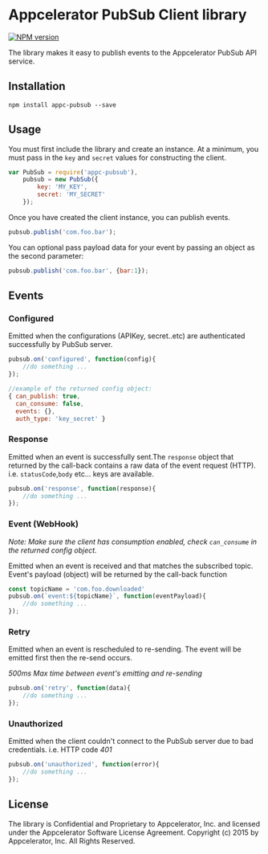 # Appcelerator PubSub Client library

 [![NPM version](https://badge.fury.io/js/appc-pubsub.svg)](http://badge.fury.io/js/appc-pubsub)

The library makes it easy to publish events to the Appcelerator PubSub API service.

## Installation

    npm install appc-pubsub --save

## Usage

You must first include the library and create an instance.  At a minimum, you must pass in the `key` and `secret` values for constructing the client.

```javascript
var PubSub = require('appc-pubsub'),
    pubsub = new PubSub({
        key: 'MY_KEY',
        secret: 'MY_SECRET'
    });
```

Once you have created the client instance, you can publish events.

```javascript
pubsub.publish('com.foo.bar');
```

You can optional pass payload data for your event by passing an object as the second parameter:

```javascript
pubsub.publish('com.foo.bar', {bar:1});
```
## Events

### Configured
Emitted when the configurations (APIKey, secret..etc) are authenticated successfully by PubSub server.

```javascript
pubsub.on('configured', function(config){
    //do something ...
});

//example of the returned config object: 
{ can_publish: true,
  can_consume: false,
  events: {},
  auth_type: 'key_secret' }
```

### Response
Emitted when an event is successfully sent.The `response` object that returned by the call-back contains a raw data of the event request (HTTP). i.e. `statusCode`,`body` etc... keys are available.

```javascript
pubsub.on('response', function(response){
    //do something ...
});
```

### Event (WebHook)
*Note: Make sure the client has consumption enabled, check `can_consume` in the returned config object.*

Emitted when an event is received and that matches the subscribed topic.
Event's payload (object) will be returned by the call-back function

```javascript
const topicName = 'com.foo.downloaded'
pubsub.on(`event:${topicName}`, function(eventPayload){
    //do something ...
});
```

### Retry
Emitted when an event is rescheduled to re-sending. The event will be emitted first then the re-send occurs.

 *500ms Max time between event's emitting and re-sending*

```javascript
pubsub.on('retry', function(data){
    //do something ...
});
```

### Unauthorized
Emitted when the client couldn't connect to the PubSub server due to bad credentials. i.e. HTTP code *401*

```javascript
pubsub.on('unauthorized', function(error){
    //do something ...
});
```

## License

The library is Confidential and Proprietary to Appcelerator, Inc. and licensed under the Appcelerator Software License Agreement. Copyright (c) 2015 by Appcelerator, Inc. All Rights Reserved.

